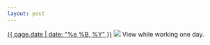```yaml
---
layout: post
---
```


<p>
  <time><a href="/395">{{ page.date | date: "%e %B, %Y" }}</a></time>
  <a href="/395"><img src="{{ site.assets_url }}/395.jpg"/></a>
  <span>View while working one day.</span>
</p>
